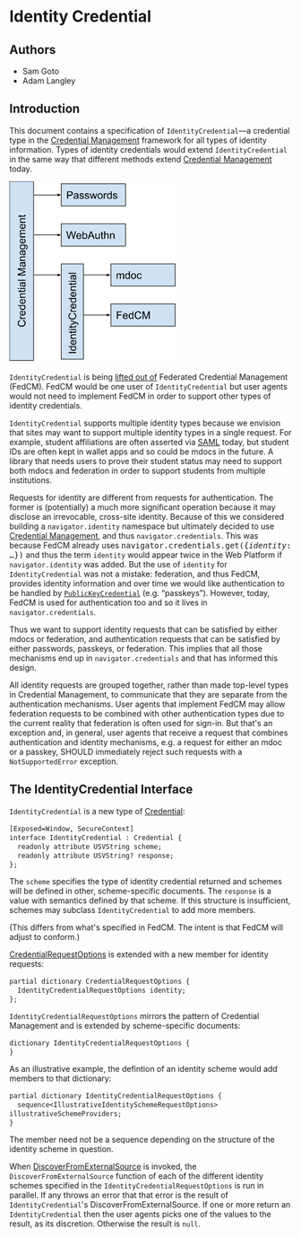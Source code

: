 # Identity Credential

## Authors

- Sam Goto
- Adam Langley


## Introduction

This document contains a specification of `IdentityCredential`—a credential type in the [Credential Management](https://www.w3.org/TR/credential-management-1/) framework for all types of identity information. Types of identity credentials would extend `IdentityCredential` in the same way that different methods extend [Credential Management](https://www.w3.org/TR/credential-management-1/) today.

<img src="./structure.svg" alt="Diagram of API structure" width="300px">

`IdentityCredential` is being [lifted out of](https://www.w3.org/2023/04/21-webauthn-minutes.html) Federated Credential Management (FedCM). FedCM would be one user of `IdentityCredential` but user agents would not need to implement FedCM in order to support other types of identity credentials. 

`IdentityCredential` supports multiple identity types because we envision that sites may want to support multiple identity types in a single request. For example, student affiliations are often asserted via [SAML](https://www.oasis-open.org/committees/download.php/56776/sstc-saml-core-errata-2.0-wd-07.pdf) today, but student IDs are often kept in wallet apps and so could be mdocs in the future. A library that needs users to prove their student status may need to support both mdocs and federation in order to support students from multiple institutions. 

Requests for identity are different from requests for authentication. The former is (potentially) a much more significant operation because it may disclose an irrevocable, cross-site identity. Because of this we considered building a `navigator.identity` namespace but ultimately decided to use [Credential Management](https://www.w3.org/TR/credential-management-1/), and thus `navigator.credentials`. This was because FedCM already uses <kbd>navigator.credentials.get({_identity_: …})</kbd> and thus the term `identity` would appear twice in the Web Platform if `navigator.identity` was added. But the use of `identity` for `IdentityCredential` was not a mistake: federation, and thus FedCM, provides identity information and over time we would like authentication to be handled by [`PublicKeyCredential`](https://www.w3.org/TR/webauthn-2/#iface-pkcredential) (e.g. &ldquo;passkeys&rdquo;). However, today, FedCM is used for authentication too and so it lives in `navigator.credentials`.

Thus we want to support identity requests that can be satisfied by either mdocs or federation, and authentication requests that can be satisfied by either passwords, passkeys, or federation. This implies that all those mechanisms end up in `navigator.credentials` and that has informed this design.

All identity requests are grouped together, rather than made top-level types in Credential Management, to communicate that they are separate from the authentication mechanisms. User agents that implement FedCM may allow federation requests to be combined with other authentication types due to the current reality that federation is often used for sign-in. But that's an exception and, in general, user agents that receive a request that combines authentication and identity mechanisms, e.g. a request for either an mdoc or a passkey, SHOULD immediately reject such requests with a `NotSupportedError` exception.

## The IdentityCredential Interface

`IdentityCredential` is a new type of [Credential](https://w3c.github.io/webappsec-credential-management/#credential):

```webidl
[Exposed=Window, SecureContext]
interface IdentityCredential : Credential {
  readonly attribute USVString scheme;
  readonly attribute USVString? response;
};
```

The `scheme` specifies the type of identity credential returned and schemes will be defined in other, scheme-specific documents. The `response` is a value with semantics defined by that scheme. If this structure is insufficient, schemes may subclass `IdentityCredential` to add more members.

(This differs from what's specified in FedCM. The intent is that FedCM will adjust to conform.)

[CredentialRequestOptions](https://w3c.github.io/webappsec-credential-management/#dictdef-credentialrequestoptions) is extended with a new member for identity requests:

```webidl
partial dictionary CredentialRequestOptions {
  IdentityCredentialRequestOptions identity;
};
```

`IdentityCredentialRequestOptions` mirrors the pattern of Credential Management and is extended by scheme-specific documents:

```webidl
dictionary IdentityCredentialRequestOptions {
}
```

As an illustrative example, the defintion of an identity scheme would add members to that dictionary:

```webidl
partial dictionary IdentityCredentialRequestOptions {
  sequence<IllustrativeIdentitySchemeRequestOptions> illustrativeSchemeProviders;
}
```

The member need not be a sequence depending on the structure of the identity scheme in question.

When [DiscoverFromExternalSource](https://w3c.github.io/webappsec-credential-management/#dom-credential-discoverfromexternalsource-slot) is invoked, the `DiscoverFromExternalSource` function of each of the different identity schemes specified in the `IdentityCredentialRequestOptions` is run in parallel. If any throws an error that that error is the result of `IdentityCredential`'s DiscoverFromExternalSource. If one or more return an `IdentityCredential` then the user agents picks one of the values to the result, as its discretion. Otherwise the result is `null`.
